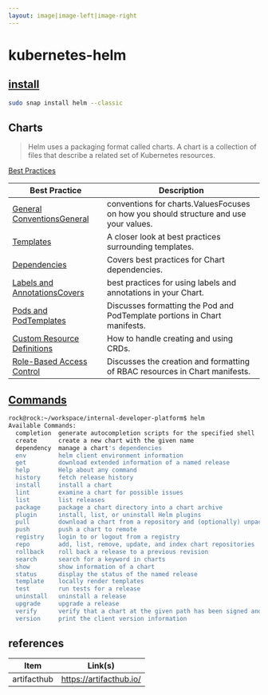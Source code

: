 ```yaml
---
layout: image|image-left|image-right
---
```


# kubernetes-helm   

## [install](https://helm.sh/)
```bash
sudo snap install helm --classic
```

## Charts   
> Helm uses a packaging format called charts. A chart is a collection of files that describe a related set of Kubernetes resources. 


[Best Practices](https://helm.sh/docs/chart_best_practices/)    

| Best Practice                                                                                         | Description                                                                           |
| ----------------------------------------------------------------------------------------------------- | ------------------------------------------------------------------------------------- |
| [General ConventionsGeneral](https://helm.sh/docs/chart_best_practices/conventions/)                  | conventions for charts.ValuesFocuses on how you should structure and use your values. |
| [Templates](https://helm.sh/docs/chart_best_practices/templates/)                                     | A closer look at best practices surrounding templates.                                |
| [Dependencies](https://helm.sh/docs/chart_best_practices/dependencies/)                               | Covers best practices for Chart dependencies.                                         |
| [Labels and AnnotationsCovers](https://helm.sh/docs/chart_best_practices/labels/)                     | best practices for using labels and annotations in your Chart.                        |
| [Pods and PodTemplates](https://helm.sh/docs/chart_best_practices/pods/)                              | Discusses formatting the Pod and PodTemplate portions in Chart manifests.             |
| [Custom Resource Definitions](https://helm.sh/docs/chart_best_practices/custom_resource_definitions/) | How to handle creating and using CRDs.                                                |
| [Role-Based Access Control](https://helm.sh/docs/chart_best_practices/rbac/)                          | Discusses the creation and formatting of RBAC resources in Chart manifests.           |


## [Commands](https://helm.sh/docs/helm/)   

```bash
rock@rock:~/workspace/internal-developer-platform$ helm
Available Commands:
  completion  generate autocompletion scripts for the specified shell
  create      create a new chart with the given name
  dependency  manage a chart's dependencies
  env         helm client environment information
  get         download extended information of a named release
  help        Help about any command
  history     fetch release history
  install     install a chart
  lint        examine a chart for possible issues
  list        list releases
  package     package a chart directory into a chart archive
  plugin      install, list, or uninstall Helm plugins
  pull        download a chart from a repository and (optionally) unpack it in local directory
  push        push a chart to remote
  registry    login to or logout from a registry
  repo        add, list, remove, update, and index chart repositories
  rollback    roll back a release to a previous revision
  search      search for a keyword in charts
  show        show information of a chart
  status      display the status of the named release
  template    locally render templates
  test        run tests for a release
  uninstall   uninstall a release
  upgrade     upgrade a release
  verify      verify that a chart at the given path has been signed and is valid
  version     print the client version information
```

## references   
| Item        | Link(s)                 |
| ----------- | ----------------------- |
| artifacthub | https://artifacthub.io/ |
